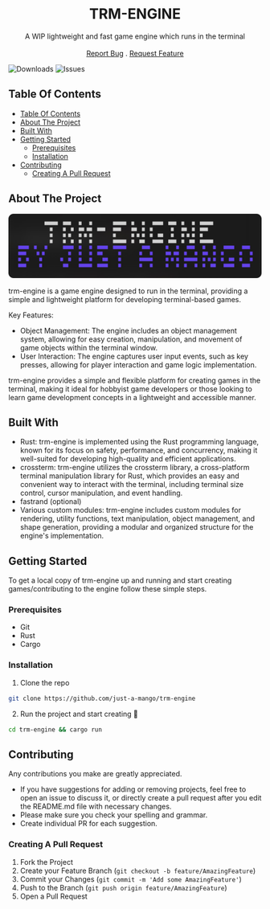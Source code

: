 <p align="center">
  <h1 align="center">TRM-ENGINE</h3>

  <p align="center">
    A WIP lightweight and fast game engine which runs in the terminal
    <br/>
    <br/>
    <a href="https://github.com/just-a-mango/trm-engine/issues">Report Bug</a>
    .
    <a href="https://github.com/just-a-mango/trm-engine/issues">Request Feature</a>
  </p>
</p>

![Downloads](https://img.shields.io/github/downloads/just-a-mango/trm-engine/total) ![Issues](https://img.shields.io/github/issues/just-a-mango/trm-engine)

## Table Of Contents

- [Table Of Contents](#table-of-contents)
- [About The Project](#about-the-project)
- [Built With](#built-with)
- [Getting Started](#getting-started)
  - [Prerequisites](#prerequisites)
  - [Installation](#installation)
- [Contributing](#contributing)
  - [Creating A Pull Request](#creating-a-pull-request)

## About The Project

![Screen Shot](screenshot-rounded.png)

trm-engine is a game engine designed to run in the terminal, providing a simple and lightweight platform for developing terminal-based games.

Key Features:

- Object Management: The engine includes an object management system, allowing for easy creation, manipulation, and movement of game objects within the terminal window.
- User Interaction: The engine captures user input events, such as key presses, allowing for player interaction and game logic implementation.

trm-engine provides a simple and flexible platform for creating games in the terminal, making it ideal for hobbyist game developers or those looking to learn game development concepts in a lightweight and accessible manner.

## Built With

- Rust: trm-engine is implemented using the Rust programming language, known for its focus on safety, performance, and concurrency, making it well-suited for developing high-quality and efficient applications.
- crossterm: trm-engine utilizes the crossterm library, a cross-platform terminal manipulation library for Rust, which provides an easy and convenient way to interact with the terminal, including terminal size control, cursor manipulation, and event handling.
- fastrand (optional)
- Various custom modules: trm-engine includes custom modules for rendering, utility functions, text manipulation, object management, and shape generation, providing a modular and organized structure for the engine's implementation.

## Getting Started

To get a local copy of trm-engine up and running and start creating games/contributing to the engine follow these simple steps.

### Prerequisites

- Git
- Rust
- Cargo

### Installation

1. Clone the repo

```sh
git clone https://github.com/just-a-mango/trm-engine
```

2. Run the project and start creating 🎉

```sh
cd trm-engine && cargo run
```

## Contributing

Any contributions you make are greatly appreciated.

- If you have suggestions for adding or removing projects, feel free to open an issue to discuss it, or directly create a pull request after you edit the README.md file with necessary changes.
- Please make sure you check your spelling and grammar.
- Create individual PR for each suggestion.

### Creating A Pull Request

1. Fork the Project
2. Create your Feature Branch (`git checkout -b feature/AmazingFeature`)
3. Commit your Changes (`git commit -m 'Add some AmazingFeature'`)
4. Push to the Branch (`git push origin feature/AmazingFeature`)
5. Open a Pull Request
